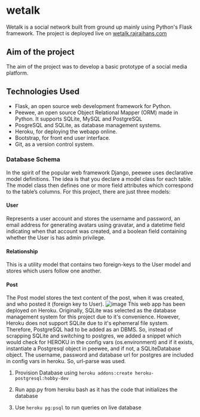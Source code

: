 # wetalk
Wetalk is a social network built from ground up mainly using Python's Flask framework. 
The project is deployed live on [wetalk.rajrajhans.com](http://wetalk.rajrajhans.com/home)

## Aim of the project
The aim of the project was to develop a basic prototype of a social media platform.

## Technologies Used
- Flask, an open source web development framework for Python.
- Peewee, an open source Object Relational Mapper (ORM) made in Python. It supports SQLite, MySQL and PostgreSQL
- PosgreSQL and SQLite, as database management systems.
- Heroku, for deploying the webapp online.
- Bootstrap, for front end user interface.
- Git, as a version control system.

### Database Schema
In the spirit of the popular web framework Django, peewee uses declarative model definitions. The idea is that you declare a model class for each table. The model class then defines one or more field attributes which correspond to the table’s columns. For this project, there are just three models:
#### User
Represents a user account and stores the username and password, an email address for generating avatars using gravatar, and a datetime field indicating when that account was created, and a boolean field containing whether the User is has admin privilege.
#### Relationship
This is a utility model that contains two foreign-keys to the User model and stores which users follow one another.
#### Post
The Post model stores the text content of the post, when it was created, and who posted it (foreign key to User).
![image](http://wetalk.rajrajhans.com/static/img/relation.jpg)
This web app has been deployed on Heroku. Originally, SQLite was selected as the database management system for this project due to it's convenience. However, Heroku does not support SQLite due to it's ephemeral file system. Therefore, PostgreSQL had to be added as an DBMS. So, instead of scrapping SQLite and switching to postgres, we added a snippet which would check for HEROKU in the config vars (os.environment) and if it exists, instantiate a Postgresql object in peewee, and if not, a SQLiteDatabase object. The username, password and database url for postgres are included in config vars in heroku. So, url-parse was used.


1. Provision Database using `heroku addons:create heroku-postgresql:hobby-dev`

2. Run app.py from heroku bash as it has the code that initializes the database

3. Use `heroku pg:psql` to run queries on live database